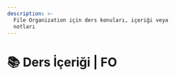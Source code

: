 ```yaml
---
description: >-
  File Organization için ders konuları, içeriği veya
  notları
---
```


# 📚 Ders İçeriği \| FO

